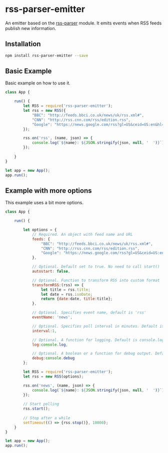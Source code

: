 # rss-parser-emitter

An emitter based on the [rss-parser](https://www.npmjs.com/package/rss-parser) module. It emits events when RSS feeds publish new information.

## Installation

````bash
npm install rss-parser-emitter --save
````

## Basic Example

Basic example on how to use it.

````javascript
class App {

    run() {
        let RSS = require('rss-parser-emitter');
        let rss = new RSS({
            "BBC": "http://feeds.bbci.co.uk/news/uk/rss.xml#",
            "CNN": "http://rss.cnn.com/rss/edition.rss",
            "Google": "https://news.google.com/rss?gl=US&ceid=US:en&hl=en-US"
        });

        rss.on('rss', (name, json) => {
            console.log(`${name}: ${JSON.stringify(json, null, '  ')}`);
        });
        
    }
}

let app = new App();
app.run();
````

## Example with more options

This example uses a bit more options.

````javascript
class App {

	run() {

		let options = {
			// Required. An object with feed name and URL
			feeds: {
                "BBC": "http://feeds.bbci.co.uk/news/uk/rss.xml#",
                "CNN": "http://rss.cnn.com/rss/edition.rss",
                "Google": "https://news.google.com/rss?gl=US&ceid=US:en&hl=en-US"
			},

			// Optional. Default set to true. No need to call start()
			autostart: false,

			// Optional. Function to transform RSS into custom format
			transformRSS:(rss) => {
                let title = rss.title;
                let date = rss.isoDate;
                return {date:date, title:title};    
            },

			// Optional. Specifies event name, default is 'rss'
			eventName: 'news',

			// Optional. Specifies poll interval in minutes. Default is 5.
			interval:1,

			// Optional. A function for logging. Default is console.log
			log:console.log,

			// Optional. A boolean or a function for debug output. Default is false. If true, console.debug is used.
			debug:console.debug
		};

		let RSS = require('rss-parser-emitter');
		let rss = new RSS(options);

		rss.on('news', (name, json) => {
			console.log(`${name}: ${JSON.stringify(json, null, '  ')}`);
		});
		
		// Start polling
		rss.start();
		
		// Stop after a while
		setTimeout(() => {rss.stop()}, 10000);
	}
}

let app = new App();
app.run();
````
